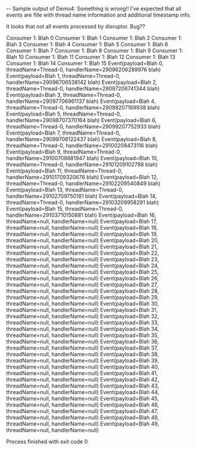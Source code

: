 -- Sample output of Demo4:
Something is wrong!! I've expected that all events are fille with thread name information and additional timestamp info.

It looks that not all events processed by disruptor. Bug??


Consumer 1: Blah 0
Consumer 1: Blah 1
Consumer 1: Blah 2
Consumer 1: Blah 3
Consumer 1: Blah 4
Consumer 1: Blah 5
Consumer 1: Blah 6
Consumer 1: Blah 7
Consumer 1: Blah 8
Consumer 1: Blah 9
Consumer 1: Blah 10
Consumer 1: Blah 11
Consumer 1: Blah 12
Consumer 1: Blah 13
Consumer 1: Blah 14
Consumer 1: Blah 15
Event(payload=Blah 0, threadName=Thread-0, handlerName=29096206289976 blah)
Event(payload=Blah 1, threadName=Thread-0, handlerName=29096706538142 blah)
Event(payload=Blah 2, threadName=Thread-0, handlerName=29097206741344 blah)
Event(payload=Blah 3, threadName=Thread-0, handlerName=29097706961137 blah)
Event(payload=Blah 4, threadName=Thread-0, handlerName=29098207169938 blah)
Event(payload=Blah 5, threadName=Thread-0, handlerName=29098707370164 blah)
Event(payload=Blah 6, threadName=Thread-0, handlerName=29099207752933 blah)
Event(payload=Blah 7, threadName=Thread-0, handlerName=29099708122437 blah)
Event(payload=Blah 8, threadName=Thread-0, handlerName=29100208473116 blah)
Event(payload=Blah 9, threadName=Thread-0, handlerName=29100708681947 blah)
Event(payload=Blah 10, threadName=Thread-0, handlerName=29101209102798 blah)
Event(payload=Blah 11, threadName=Thread-0, handlerName=29101709320676 blah)
Event(payload=Blah 12, threadName=Thread-0, handlerName=29102209540849 blah)
Event(payload=Blah 13, threadName=Thread-0, handlerName=29102709750181 blah)
Event(payload=Blah 14, threadName=Thread-0, handlerName=29103209958291 blah)
Event(payload=Blah 15, threadName=Thread-0, handlerName=29103710150881 blah)
Event(payload=Blah 16, threadName=null, handlerName=null)
Event(payload=Blah 17, threadName=null, handlerName=null)
Event(payload=Blah 18, threadName=null, handlerName=null)
Event(payload=Blah 19, threadName=null, handlerName=null)
Event(payload=Blah 20, threadName=null, handlerName=null)
Event(payload=Blah 21, threadName=null, handlerName=null)
Event(payload=Blah 22, threadName=null, handlerName=null)
Event(payload=Blah 23, threadName=null, handlerName=null)
Event(payload=Blah 24, threadName=null, handlerName=null)
Event(payload=Blah 25, threadName=null, handlerName=null)
Event(payload=Blah 26, threadName=null, handlerName=null)
Event(payload=Blah 27, threadName=null, handlerName=null)
Event(payload=Blah 28, threadName=null, handlerName=null)
Event(payload=Blah 29, threadName=null, handlerName=null)
Event(payload=Blah 30, threadName=null, handlerName=null)
Event(payload=Blah 31, threadName=null, handlerName=null)
Event(payload=Blah 32, threadName=null, handlerName=null)
Event(payload=Blah 33, threadName=null, handlerName=null)
Event(payload=Blah 34, threadName=null, handlerName=null)
Event(payload=Blah 35, threadName=null, handlerName=null)
Event(payload=Blah 36, threadName=null, handlerName=null)
Event(payload=Blah 37, threadName=null, handlerName=null)
Event(payload=Blah 38, threadName=null, handlerName=null)
Event(payload=Blah 39, threadName=null, handlerName=null)
Event(payload=Blah 40, threadName=null, handlerName=null)
Event(payload=Blah 41, threadName=null, handlerName=null)
Event(payload=Blah 42, threadName=null, handlerName=null)
Event(payload=Blah 43, threadName=null, handlerName=null)
Event(payload=Blah 44, threadName=null, handlerName=null)
Event(payload=Blah 45, threadName=null, handlerName=null)
Event(payload=Blah 46, threadName=null, handlerName=null)
Event(payload=Blah 47, threadName=null, handlerName=null)
Event(payload=Blah 48, threadName=null, handlerName=null)
Event(payload=Blah 49, threadName=null, handlerName=null)

Process finished with exit code 0
